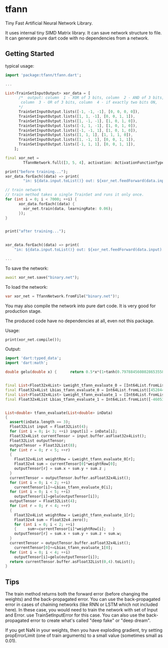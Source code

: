 # tfann

Tiny Fast Artificial Neural Network Library.

It uses internal tiny SIMD Matrix library.
It can save network structure to file.
It can generate pure dart code with no dependencies from a network.

## Getting Started

typical usage:

```dart
import 'package:tfann/tfann.dart';

...

List<TrainSetInputOutput> xor_data = [
      /*  output: column  1 - XOR of 3 bits, column  2 - AND of 3 bits,
       column  3 - OR of 3 bits, column  4 - if exactly two bits ON,
      */
      TrainSetInputOutput.lists([-1, -1, -1], [0, 0, 0, 0]),
      TrainSetInputOutput.lists([1, 1, -1], [0, 0, 1, 1]),
      TrainSetInputOutput.lists([1, -1, -1], [1, 0, 1, 0]),
      TrainSetInputOutput.lists([-1, 1, -1], [1, 0, 1, 0]),
      TrainSetInputOutput.lists([-1, -1, 1], [1, 0, 1, 0]),
      TrainSetInputOutput.lists([1, 1, 1], [1, 1, 1, 0]),
      TrainSetInputOutput.lists([1, -1, 1], [0, 0, 1, 1]),
      TrainSetInputOutput.lists([-1, 1, 1], [0, 0, 1, 1]),
    ];

final xor_net =
        TfannNetwork.full([3, 5, 4], activation: ActivationFunctionType.gelu);

print("before training...");
xor_data.forEach((data) => print(
        "in: ${data.input.toList()} out: ${xor_net.feedForward(data.input).toList()} expected: ${data.output.toList()}"));

// train network
// train method takes a single TrainSet and runs it only once.
for (int i = 0; i < 7000; ++i) {
      xor_data.forEach((data) {
        xor_net.train(data, learningRate: 0.06);
      });
}


print("after training...");

    
xor_data.forEach((data) => print(
    "in: ${data.input.toList()} out: ${xor_net.feedForward(data.input).toList()} expected: ${data.output.toList()}"));

...


```

To save the network:

```dart
await xor_net.save("binary.net");
```

To load the network:

```dart
var xor_net = TfannNetwork.fromFile("binary.net")!;
```

You may also compile the network into pure dart code. It is very good for production stage.

The produced code have no dependencies at all, even not this package.

Usage:

```dart
print(xor_net.compile());
```

Output:

```dart
import 'dart:typed_data';
import 'dart:math';

double gelu(double x) {      return 0.5*x*(1+tanh(0.7978845608028653558798921198687*(x+0.044715*x*x*x)));}


final List<Float32x4List> Lweight_tfann_evaluate_0 = [Int64List.fromList([-4684549482552772993, 3205952384]).buffer.asFloat32x4List(), Int64List.fromList([-4658463640062052053, 1067246068]).buffer.asFloat32x4List(), Int64List.fromList([4559296036336047244, 1060296640]).buffer.asFloat32x4List(), Int64List.fromList([4559652263048579599, 3214348148]).buffer.asFloat32x4List(), Int64List.fromList([4584575986206599728, 1068362496]).buffer.asFloat32x4List()];
final Float32x4List Lbias_tfann_evaluate_0 = Int64List.fromList([4528448722206921976, -4714918008769206507, 3215666407, 0]).buffer.asFloat32x4List();
final List<Float32x4List> Lweight_tfann_evaluate_1 = [Int64List.fromList([-4691824521505253971, -4665807858037931927, 3218341393, 0]).buffer.asFloat32x4List(), Int64List.fromList([-4629209937054397183, -4682969759229455083, 3189351279, 0]).buffer.asFloat32x4List(), Int64List.fromList([4406611430715703517, 4434756430857720869, 3199162943, 0]).buffer.asFloat32x4List(), Int64List.fromList([4546870734602276260, 4576005591552021506, 1051710346, 0]).buffer.asFloat32x4List()];
final Float32x4List Lbias_tfann_evaluate_1 = Int64List.fromList([-4605361703785376108, -4673147291425281497]).buffer.asFloat32x4List();


List<double> tfann_evaluate(List<double> inData) 
{
  assert(inData.length == 3);
  Float32List input = Float32List(4);
  for (int i = 0; i< 3; ++i) input[i] = inData[i];
  Float32x4List currentTensor = input.buffer.asFloat32x4List();
  Float32List outputTensor;
  outputTensor = Float32List(8);
  for (int r = 0; r < 5; ++r)
  {
    Float32x4List weightRow = Lweight_tfann_evaluate_0[r];
    Float32x4 sum = currentTensor[0]*weightRow[0];
    outputTensor[r] = sum.x + sum.y + sum.z ;
  }
  currentTensor = outputTensor.buffer.asFloat32x4List();
  for (int i = 0; i < 2; ++i)
    currentTensor[i]+=Lbias_tfann_evaluate_0[i];
  for (int i = 0; i < 5; ++i)
    outputTensor[i]=gelu(outputTensor[i]);
  outputTensor = Float32List(4);
  for (int r = 0; r < 4; ++r)
  {
    Float32x4List weightRow = Lweight_tfann_evaluate_1[r];
    Float32x4 sum = Float32x4.zero();
    for (int i = 0; i < 2; ++i)
    {     sum+=currentTensor[i]*weightRow[i];   }
    outputTensor[r] = sum.x + sum.y + sum.z + sum.w;
  }
  currentTensor = outputTensor.buffer.asFloat32x4List();
    currentTensor[0]+=Lbias_tfann_evaluate_1[0];
  for (int i = 0; i < 4; ++i)
    outputTensor[i]=gelu(outputTensor[i]);
  return currentTensor.buffer.asFloat32List(0,4).toList();
}
```

## Tips

The train method returns both the forward error (before changing the weights) and the back-propagated error.
You can use the back-propagated error in cases of chaining networks (like RNN or LSTM which not included here).
In these case, you would need to train the network with set of Input and Error. use TrainSetInputError for this case.
You can also use the back-propagated error to create what's called "deep fake" or "deep dream".

If you get NaN in your weights, then you have exploding gradient, try setting propErrorLimit (one of train arguments) to a small value (sometimes small as 0.01).
